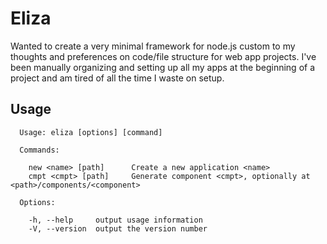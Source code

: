 # Eliza

Wanted to create a very minimal framework for node.js custom to my thoughts and preferences on code/file structure for web app projects. I've been manually organizing and setting up all my apps at the beginning of a project and am tired of all the time I waste on setup.

## Usage

```
  Usage: eliza [options] [command]

  Commands:

    new <name> [path]      Create a new application <name>
    cmpt <cmpt> [path]     Generate component <cmpt>, optionally at <path>/components/<component>

  Options:

    -h, --help     output usage information
    -V, --version  output the version number
```
